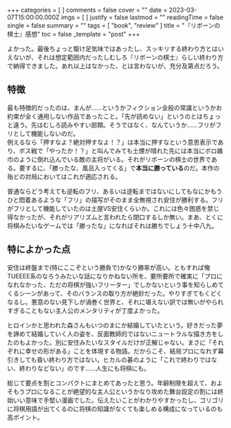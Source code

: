 +++
categories = [ ]
comments = false
cover = ""
date = 2023-03-07T15:00:00.000Z
imgs = [ ]
justify = false
lastmod = ""
readingTime = false
single = false
summary = ""
tags = [ "book", "review" ]
title = "『リボーンの棋士』感想"
toc = false
_template = "post"
+++

よかった。最後ちょっと駆け足気味ではあったし、スッキリする終わり方とはいえないが、それは想定範囲内だったしむしろ『リボーンの棋士』らしい終わり方で納得できました。あれ以上はなかった、とは言わないが、充分及第点だろう。

## 特徴

最も特徴的だったのは、まんが……というかフィクション全般の常識というかお約束が全く通用しない作品であったこと。「先が読めない」というのとはちょっと違う。先はむしろ読みやすい部類。そうではなく、なんていうか……フリがフリとして機能しないのだ。  
例えるなら「押すなよ？絶対押すなよ！？」は本当に押すなという意思表示であり、ボス戦で「やったか！？」と叫んでみても土煙が晴れた先には本当にボロ雑巾のように倒れ込んでいる敵の主将がいる。それがリボーンの棋士の世界である。要するに、「勝ったな、風呂入ってくる」で**本当に勝っている**のだ。本作の殆どの対局においてはこれが適応される。

普通ならどう考えても逆転のフリ、あるいは逆転まではないにしてもなにかもうひと悶着あるような「フリ」の描写がそのまま全無視され安住が勝利する。フリがフリとして機能していたのは土屋VS安住くらいか。これには色々困惑を禁じ得なかったが、それがリアリズムと言われたら閉口するしか無い。まあ、とくに将棋みたいなゲームでは「勝ったな」になればそれは勝ちでしょう十中八九。

## 特によかった点

安住は終盤まで(特にここぞという勝負で)かなり勝率が高い。ともすれば俺TUEEEE系のなろうみたいな話になりかねない所を、要所要所で確実に「プロになれなかった、ただの将棋が強いフリーター」でしかないという事を知らしめてくるシーンがあって、そのバランスの取り方が絶妙だった。やりすぎてもくどくなるし。悪意のない見下しが渦巻く世界と、それに堪えない訳では無いがやられすぎることもない主人公のメンタリティが丁度よかった。

ヒロインかと思われた森さんもいつのまにか結婚していたという。好きだった夢を諦めて結婚していく人の姿を、反面教師的ではないニュートラルな描き方をしたのもよかった。別に安住みたいなスタイルだけが正解じゃない。まさに「それぞれに幸せの形がある」ことを体現する物語。だからこそ、結局プロになれず幕引きしても昏い終わり方ではない。ヒカルの碁のように「これで終わりではない、終わりなどない」のです……人生にも将棋にも。

総じて要点を割とコンパクトにまとめてあったと思う。年齢制限を超えて、およそもうプロになることが絶望的な主人公というかなり攻めた舞台設定の割には終始いい意味で手堅い漫画でした。伝えたいことがわかりやすかったし、ゴリゴリに将棋用語が出てくるのに将棋の知識がなくても楽しめる構成になっているのも高ポイント。
